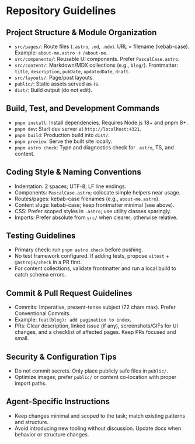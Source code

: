 # Repository Guidelines

## Project Structure & Module Organization
- `src/pages/`: Route files (`.astro`, `.md`, `.mdx`). URL = filename (kebab-case). Example: `about-me.astro` → `/about-me`.
- `src/components/`: Reusable UI components. Prefer `PascalCase.astro`.
- `src/content/`: Markdown/MDX collections (e.g., `blog/`). Frontmatter: `title`, `description`, `pubDate`, `updatedDate`, `draft`.
- `src/layouts/`: Page/post layouts.
- `public/`: Static assets served as-is.
- `dist/`: Build output (do not edit).

## Build, Test, and Development Commands
- `pnpm install`: Install dependencies. Requires Node.js 18+ and pnpm 8+.
- `pnpm dev`: Start dev server at `http://localhost:4321`.
- `pnpm build`: Production build into `dist/`.
- `pnpm preview`: Serve the built site locally.
- `pnpm astro check`: Type and diagnostics check for `.astro`, TS, and content.

## Coding Style & Naming Conventions
- Indentation: 2 spaces; UTF-8; LF line endings.
- Components: `PascalCase.astro`; colocate simple helpers near usage.
- Routes/pages: kebab-case filenames (e.g., `about-me.astro`).
- Content slugs: kebab-case; keep frontmatter minimal (see above).
- CSS: Prefer scoped styles in `.astro`; use utility classes sparingly.
- Imports: Prefer absolute from `src/` when clearer; otherwise relative.

## Testing Guidelines
- Primary check: run `pnpm astro check` before pushing.
- No test framework configured. If adding tests, propose `vitest` + `@astrojs/check` in a PR first.
- For content collections, validate frontmatter and run a local build to catch schema errors.

## Commit & Pull Request Guidelines
- Commits: Imperative, present-tense subject (72 chars max). Prefer Conventional Commits.
- Example: `feat(blog): add pagination to index`.
- PRs: Clear description, linked issue (if any), screenshots/GIFs for UI changes, and a checklist of affected pages. Keep PRs focused and small.

## Security & Configuration Tips
- Do not commit secrets. Only place publicly safe files in `public/`.
- Optimize images; prefer `public/` or content co-location with proper import paths.

## Agent-Specific Instructions
- Keep changes minimal and scoped to the task; match existing patterns and structure.
- Avoid introducing new tooling without discussion. Update docs when behavior or structure changes.

